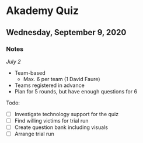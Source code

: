 # Akademy Quiz
## Wednesday, September 9, 2020

### Notes
*July 2*
- Team-based
  - Max. 6 per team (1 David Faure)
- Teams registered in advance
- Plan for 5 rounds, but have enough questions for 6

Todo:
- [ ] Investigate technology support for the quiz
- [ ] Find willing victims for trial run
- [ ] Create question bank including visuals
- [ ] Arrange trial run
